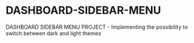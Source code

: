 # DASHBOARD-SIDEBAR-MENU
DASHBOARD SIDEBAR MENU PROJECT - Implementing the possibility to switch between dark and light themes
